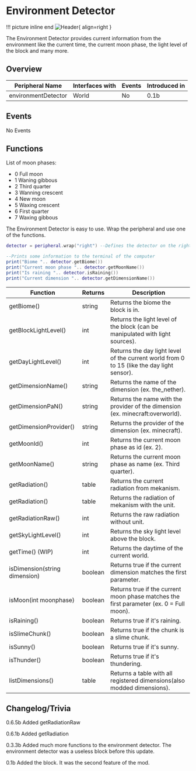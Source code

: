 # Environment Detector

!!! picture inline end
    ![Header](https://srendi.de/wp-content/uploads/2021/04/Environment-Detector.png){ align=right }

The Environment Detector provides current information from the environment like the current time, the current moon phase,
the light level of the block and many more.

## Overview

| Peripheral Name     | Interfaces with | Events | Introduced in |
| ------------------- | --------------- | ------ | ------------- |
| environmentDetector | World           | No     | 0.1b          |

## Events

No Events

## Functions

List of moon phases:

-   0 Full moon
-   1 Waning gibbous
-   2 Third quarter
-   3 Wanning crescent
-   4 New moon
-   5 Waxing crescent
-   6 First quarter
-   7 Waxing gibbous

The Environment Detector is easy to use. Wrap the peripheral and use one of the functions.

```lua
detector = peripheral.wrap("right") --Defines the detector on the right

--Prints some information to the terminal of the computer
print("Biome ".. detector.getBiome())
print("Current moon phase ".. detector.getMoonName())
print("Is raining ".. detector.isRaining())
print("Current dimension ".. detector.getDimensionName())

```

| Function                      | Returns | Description                                                                                |
| ----------------------------- | ------- | ------------------------------------------------------------------------------------------ |
| getBiome()                    | string  | Returns the biome the block is in.                                                         |
| getBlockLightLevel()          | int     | Returns the light level of the block (can be manipulated with light sources).              |
| getDayLightLevel()            | int     | Returns the day light level of the current world from 0 to 15 (like the day light sensor). |
| getDimensionName()            | string  | Returns the name of the dimension (ex. the_nether).                                        |
| getDimensionPaN()             | string  | Returns the name with the provider of the dimension (ex. minecraft:overworld).             |
| getDimensionProvider()        | string  | Returns the provider of the dimension (ex. minecraft).                                     |
| getMoonId()                   | int     | Returns the current moon phase as id (ex. 2).                                              |
| getMoonName()                 | string  | Returns the current moon phase as name (ex. Third quarter).                                |
| getRadiation()                | table   | Returns the current radiation from mekanism.                                               |
| getRadiation()                | table   | Returns the radiation of mekanism with the unit.                                           |
| getRadiationRaw()             | int     | Returns the raw radiation without unit.                                                    |
| getSkyLightLevel()            | int     | Returns the sky light level above the block.                                               |
| getTime() (WIP)               | int     | Returns the daytime of the current world.                                                  |
| isDimension(string dimension) | boolean | Returns true if the current dimension matches the first parameter.                         |
| isMoon(int moonphase)         | boolean | Returns true if the current moon phase matches the first parameter (ex. 0 = Full moon).    |
| isRaining()                   | boolean | Returns true if it's raining.                                                              |
| isSlimeChunk()                | boolean | Returns true if the chunk is a slime chunk.                                                |
| isSunny()                     | boolean | Returns true if it's sunny.                                                                |
| isThunder()                   | boolean | Returns true if it's thundering.                                                           |
| listDimensions()              | table   | Returns a table with all registered dimensions(also modded dimensions).                    |

## Changelog/Trivia

0.6.5b
Added getRadiationRaw

0.6.1b
Added getRadiation

0.3.3b
Added much more functions to the environment detector. The environment detector was a useless block before this update.

0.1b
Added the block. It was the second feature of the mod.

